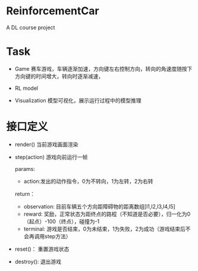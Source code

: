 # ReinforcementCar
A DL course project

# Task
- Game
赛车游戏，车辆逐渐加速，方向键左右控制方向，转向的角速度随按下方向键的时间增大，转向时逐渐减速，

- RL model

- Visualization
模型可视化，展示运行过程中的模型推理

# 接口定义
- render()
  当前游戏画面渲染
- step(action)
  游戏向前运行一帧
  
  params:
  
    - action:发出的动作指令，0为不转向，1为左转，2为右转
  
  return：
    
    - observation: 目前车辆五个方向距障碍物的距离数组[l1,l2,l3,l4,l5]
    - reward: 奖励，正常状态为距终点的路程（不知道是否必要），归一化为0（起点）-100（终点），碰撞为-1
    - terminal: 游戏是否结束，0为未结束，1为失败，2为成功（游戏结束后不会再调用step方法）
    
- reset()：
    重置游戏状态
    
- destroy():
    退出游戏
